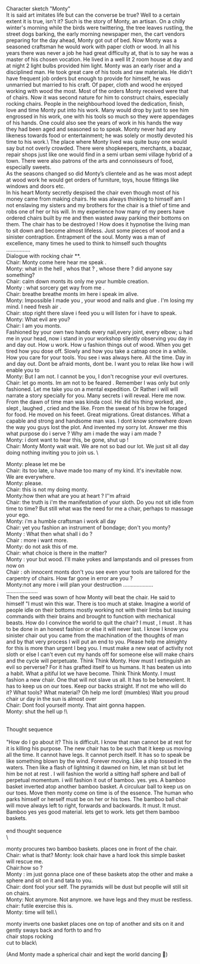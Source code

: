 Character sketch "Monty"\
It is said art imitates life but can the converse be true?
Well to a certain extent it is true, isn't it? 
Such is the story of Monty, an artisan. 
On a chilly winter's morning while the birds were twittering, the tree leaves rustling, the street dogs barking, the early morning newspaper men, the cart vendors preparing for the day ahead, Monty got out of bed. 
Now Monty was a seasoned craftsman he would work with paper cloth or wood.
In all his years there was never a job he had great difficulty at, that is to say he was a master of his chosen vocation.
He lived in a well lit 2 room house at day and at night 2 light bulbs provided him light. 
Monty was an early riser and a disciplined man. 
He took great care of his tools and raw materials. 
He didn't have frequent job  orders but enough to provide for himself, he was unmarried but married to his craft.
Of paper, cloth and wood he enjoyed working with wood the most.
Most of the orders Monty received were that of chairs.
Now it was second nature for him to construct chairs, especially rocking chairs.
People in the neighbourhood loved the dedication, finish, love and time Monty put into his work. 
Many would drop by just to see him engrossed in his work, one with his tools so much so they were appendages of his hands. 
One could also see the years of work in his hands the way they had been aged and seasoned so to speak. 
Monty never had any likeness towards food or entertainment; he was solely or mostly devoted his time to his work.\ 
The place where Monty lived was quite busy one would say but not overly crowded.
There were shopkeepers, merchants, a bazaar, repair shops just like one would find in a semi urban semi village hybrid of a town. 
There were also patrons of the arts and connoisseurs of food, especially sweets.  
As the seasons changed so did Monty’s clientele and as he was most adept at wood work he would get orders of furniture, toys, house fittings like windows and doors etc.\
In his heart Monty secretly despised the chair even though most of his money came from making chairs. 
He was always thinking to himself am I not enslaving my sisters and my brothers for the chair is a thief of time and robs one of her or his will.
In my experience how many of my peers have ordered chairs built by me and then wasted away parking their bottoms on them. 
The chair has to be destroyed ! 
How does it hypnotise the living man to sit down and become almost lifeless. 
Just some pieces of wood and a sinister contraption. 
Entrapment of the soul. 
Monty was a man of excellence, many times he used to think to himself such thoughts\
................\
Dialogue with rocking chair **.\
Chair: Monty come here hear me speak .\
Monty: what in the hell , whos that ? , whose there ? did anyone say something?\
Chair: calm down monts its only me your humble creation.\
Monty : what sorcery get way from me .\
Chair: breathe breathe monts im here i speak im alive.\
Monty: Impossible I made you , your wood and nails and glue . 
I'm losing my mind.
I need fresh air .\
Chair: stop right there slave i feed you u will listen for i have to speak.\
Monty: What evil are you?\
Chair: I am you monts.\
Fashioned by your own two hands every nail,every joint, every elbow; u had me in your head, now i stand in your workshop silently observing you day in and day out.
How u work.
How u fashion things out of wood.
When you get tired how you dose off.
Slowly and how you take a catnap once in a while.
How you care for your tools.
You see i was always here.
All the time.
Day in and day out.
Dont be afraid monts, dont be.
I want you to relax like how i will enable you to\
Monty: But I am not.
I cannot be you, I don't recognise your evil overtures.\
Chair: let go monts. 
Im am not to be feared . 
Remember I was only but only fashioned.
Let me take you on a mental expedition.
Or Rather i will will narrate a story specially for you.
Many secrets i will reveal.
Here me now.
From the dawn of time man was kinda cool.
He did his thing worked, ate , slept , laughed , cried and the like.
From the sweat of his brow he foraged for food.
He moved on his feeet.
Great migrations.
Great distances.
What a capable and strong and handsome man was.
I dont know somewhere down the way you guys lost the plot.
And invented my sorry lot.
Answer me this what purpose do i serve ?
Why am i made the way i am made ?\
Monty: i dont want to hear this, be gone, shut up !\
Chair: Monty Monty wait wait.
We are not so bad our lot.
We just sit all day doing nothing inviting you to join us.
\

Monty: please let me be\
Chair: its too late, u have made too many of my kind.
It's inevitable now.\
We are everywhere.\
Monty: please.\
Chair: this is not my doing monty.\
Monty:how then what are you at heart ? I’'m afraid\
Chair: the truth is i'm the manifestation of your sloth.
Do you not sit idle from time to time?
But still what was the need for me a chair, perhaps to massage your ego.\
Monty: i'm a humble craftsman i work all day\
Chair: yet you fashion an instrument of bondage; don't you monty?\
Monty : What then what shall i do ?\
Chair : more i want more.\
Monty: do not ask this of me.\
Chair: what choice is there in the matter?\
Monty : your but wood. I'll make yokes and lampstands and oil presses from now on\
Chair : oh innocent monts don't you see even your tools are tailored for the carpentry of chairs. 
How far gone in error are you ?\
Monty:not any more i will plan your destruction 
....................\
…………………\
Then the seed was sown of how Monty will beat the chair.
He said to himself
"I must win this war. 
There is too much at stake.
Imagine a world of people idle on their bottoms mostly working not with their limbs but issuing commands with their brains and brought to function with mechanical beasts.
How do I convince the world to quit the chair? I must , I must .
It has to be done in an honest fashion or else it will never last.
I know I know you sinister chair out you came from the machination of the thoughts of man and by that very process I will put an end to you.
Please help me almighty for this is more than urgent I beg you.
I must make a new seat of activity not sloth or else I can't even cut my hands off for someone else will make chairs and the cycle will perpetuate.
Think Think Monty.
How must I extinguish an evil so perverse?
For it has grafted itself to us humans.
It has beaten us into a habit.
What a pitiful lot we have become.
Think Think Monty.
I must fashion a new chair.
One that will not slave us all.
It has to be benevolent.
It has to keep us on our toes.
Keep our backs straight.
If not me who will do it?
What tools? 
What material?
Oh help me lord! (mumbles)
Wait you proud chair ur day in the sun is almost over\
Chair: Dont fool yourself monty. 
That aint gonna happen.\
Monty: shut the hell up !\



\
Thought sequence\
\
"How do I go about it?
This is difficult.
I know that man cannot be at rest for it is killing his purpose.
The new chair has to be such that it keep us moving all the time.
It cannot have legs.
It cannot perch itself.
It has so to speak be like something blown by the wind.
Forever moving.
Like a ship tossed in the waters.
Then like a flash of lightning it dawned on him, let man sit but let him be not at rest .
I will fashion the world a sitting half sphere and ball of perpetual momentum.
i will fashion it out of bamboo.
yes.
yes.
A bamboo basket inverted atop another bamboo basket.
A circuluar ball to keep us on our toes.
Move then monty come on time is of the essence.
The human who parks himself or herself must be on her or his toes.
The bamboo ball chair will move always left to right, forwards and backwards.
It must.
It must.
Bamboo yes yes good material.
lets get to work.
lets get them bamboo baskets.\
\
end thought sequence\
\

monty procures two bamboo baskets.
places one in front of the chair.\
Chair: what is that?
Monty: look chair have a hard look this simple basket will rescue me.\
Chair:how so ?\
Monty : im just gonna place one of these baskets atop the other and make a sphere and sit on it and tata to you.\
Chair: dont fool your self.
The pyramids will be dust but peoplle will still sit on chairs.\
Monty: Not anymore. 
Not anymore.
we have legs and they must be restless.\
chair: futile exercise this is.\
Monty: time will tell.\

monty inverts one basket places one on top of another and sits on it and gently sways back and forth to and fro\
chair stops rocking\
cut to black\

(And Monty made a spherical chair and kept the world dancing 🙂)



